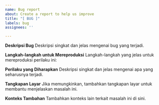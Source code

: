 ```yaml
---
name: Bug report
about: Create a report to help us improve
title: "[ BUG ]"
labels: bug
assignees: ''

---
```


**Deskripsi Bug**
Deskripsi singkat dan jelas mengenai bug yang terjadi.

**Langkah-langkah untuk Mereproduksi**
Langkah-langkah yang jelas untuk mereproduksi perilaku ini:

**Perilaku yang Diharapkan**
Deskripsi singkat dan jelas mengenai apa yang seharusnya terjadi.

**Tangkapan Layar**
Jika memungkinkan, tambahkan tangkapan layar untuk membantu menjelaskan masalah ini.

**Konteks Tambahan**
Tambahkan konteks lain terkait masalah ini di sini.
